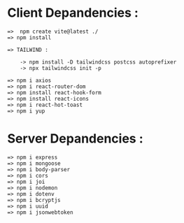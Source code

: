 # Client Depandencies :

    =>  npm create vite@latest ./
    => npm install

    => TAILWIND :

        -> npm install -D tailwindcss postcss autoprefixer
        -> npx tailwindcss init -p

    => npm i axios
    => npm i react-router-dom
    => npm install react-hook-form
    => npm install react-icons
    => npm i react-hot-toast
    => npm i yup



# Server Depandencies : 

    => npm i express
    => npm i mongoose
    => npm i body-parser
    => npm i cors
    => npm i joi
    => npm i nodemon
    => npm i dotenv
    => npm i bcryptjs
    => npm i uuid
    => npm i jsonwebtoken
